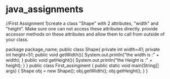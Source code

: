 # java_assignments
//First Assignment 
1)create a class "Shape" with 2 attributes, "width" and "height". Make sure one can not access these attributes directly.
provide accessor methods on these attributes and allow them to call from outside of your class.


package package_name;
public class Shape{
        private int width=41;
        private int height=51;
        public void getWidth(){
            System.out.println("the width is :" + width);
        }
        public void getHeight(){
            System.out.println("the Height is :" + height);
        }
    }
 public class First_assingment {
    public static void main(String[] args) {
        Shape obj = new Shape();
        obj.getWidth();
        obj.getHeight();
    }
}
